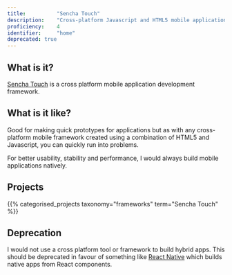 ```yaml
---
title: 			"Sencha Touch"
description: 	"Cross-platform Javascript and HTML5 mobile application framework."
proficiency:	4
identifier:		"home"
deprecated: true
---
```


## What is it?
[Sencha Touch](https://www.sencha.com/products/touch/#overview) is a cross platform mobile application development framework.

## What is it like?
Good for making quick prototypes for applications but as with any cross-platform mobile framework created using a combination of HTML5 and Javascript, you can quickly run into problems.

For better usability, stability and performance, I would always build mobile applications natively.

## Projects
{{% categorised_projects taxonomy="frameworks" term="Sencha Touch" %}}

## Deprecation
I would not use a cross platform tool or framework to build hybrid apps. This should be deprecated in favour of something like [React Native](https://facebook.github.io/react-native/) which builds native apps from React components.
